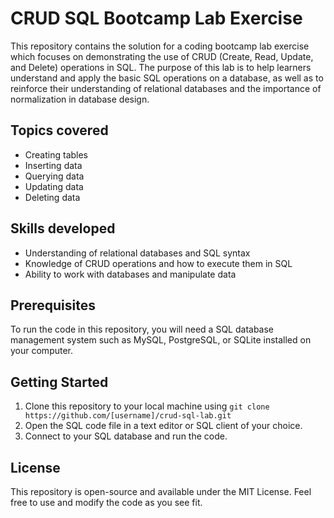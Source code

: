 # CRUD SQL Bootcamp Lab Exercise

This repository contains the solution for a coding bootcamp lab exercise which focuses on demonstrating the use of CRUD (Create, Read, Update, and Delete) operations in SQL. The purpose of this lab is to help learners understand and apply the basic SQL operations on a database, as well as to reinforce their understanding of relational databases and the importance of normalization in database design.

## Topics covered

- Creating tables
- Inserting data
- Querying data
- Updating data
- Deleting data

## Skills developed

- Understanding of relational databases and SQL syntax
- Knowledge of CRUD operations and how to execute them in SQL
- Ability to work with databases and manipulate data

## Prerequisites

To run the code in this repository, you will need a SQL database management system such as MySQL, PostgreSQL, or SQLite installed on your computer.

## Getting Started

1. Clone this repository to your local machine using `git clone https://github.com/[username]/crud-sql-lab.git`
2. Open the SQL code file in a text editor or SQL client of your choice.
3. Connect to your SQL database and run the code.

## License

This repository is open-source and available under the MIT License. Feel free to use and modify the code as you see fit.
